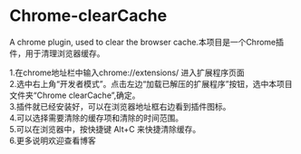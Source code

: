 # Chrome-clearCache
A chrome plugin, used to clear the browser cache.本项目是一个Chrome插件，用于清理浏览器缓存。

1.在chrome地址栏中输入chrome://extensions/ 进入扩展程序页面<br/>
2.选中右上角“开发者模式”。点击左边“加载已解压的扩展程序”按钮，选中本项目文件夹“Chrome clearCache”,确定。<br/>
3.插件就已经安装好，可以在浏览器地址框右边看到插件图标。<br/>
4.可以选择需要清除的缓存项和清除的时间范围。<br/>
5.可以在浏览器中，按快捷键 Alt+C 来快捷清除缓存。<br/>
6.更多说明欢迎查看博客<br/>
